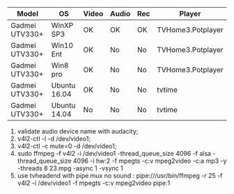 Model|OS|Video|Audio|Rec|Player
-|-|-|-|-|-
Gadmei UTV330+|WinXP SP3|OK|OK|OK|TVHome3.Potplayer
Gadmei UTV330+|Win10 Ent|OK|No|No|TVHome3.Potplayer
Gadmei UTV330+|Win8 pro|OK|No|No|TVHome3.Potplayer
Gadmei UTV330+|Ubuntu 16.04|OK|No|No|tvtime
Gadmei UTV330+|Ubuntu 14.04|No|No|No|tvtime

1. validate audio device name with audacity;
2. v4l2-ctl -l -d /dev/video1;
3. v4l2-ctl -c mute=0 -d /dev/video1;
4. sudo ffmpeg -f v4l2 -i /dev/video1 -thread_queue_size 4096 -f alsa -thread_queue_size 4096 -i hw:2 -f mpegts -c:v mpeg2video -c:a mp3 -y -threads 8 23.mpg -async 1 -vsync 1
5. use tvheadend with pipe mux no sound : pipe:///usr/bin/ffmpeg -r 25 -f v4l2 -i /dev/video1 -f mpegts -c:v mpeg2video pipe:1
